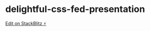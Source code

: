 # delightful-css-fed-presentation

[Edit on StackBlitz ⚡️](https://stackblitz.com/edit/sveltejs-kit-template-default-bpzitv)